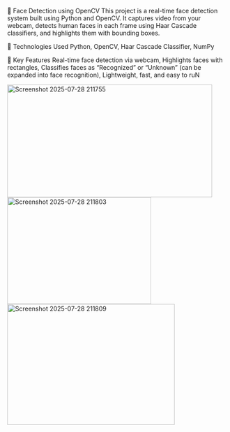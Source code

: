 📌 Face Detection using OpenCV
This project is a real-time face detection system built using Python and OpenCV. It captures video from your webcam, detects human faces in each frame using Haar Cascade classifiers, and highlights them with bounding boxes.

🔧 Technologies Used
Python,
OpenCV,
Haar Cascade Classifier,
NumPy

🎯 Key Features
Real-time face detection via webcam,
Highlights faces with rectangles,
Classifies faces as “Recognized” or “Unknown” (can be expanded into face recognition),
Lightweight, fast, and easy to ruN

<img width="470" height="258" alt="Screenshot 2025-07-28 211755" src="https://github.com/user-attachments/assets/1950ca8a-5e67-4ff5-b852-2212c1b8b3c1" />

<img width="330" height="245" alt="Screenshot 2025-07-28 211803" src="https://github.com/user-attachments/assets/195213ca-3f3b-4032-b846-0a57eac87332" />
<img width="384" height="277" alt="Screenshot 2025-07-28 211809" src="https://github.com/user-attachments/assets/6dc1f835-35d6-4c12-b1b3-42d6cac798f0" />
